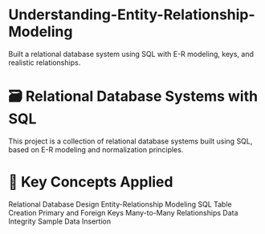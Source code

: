 # Understanding-Entity-Relationship-Modeling
Built a relational database system using SQL with E-R modeling, keys, and realistic relationships. 

# 🗃️ Relational Database Systems with SQL
This project is a collection of relational database systems built using SQL, based on E-R modeling and normalization principles.

# 🧠 Key Concepts Applied
Relational Database Design
Entity-Relationship Modeling
SQL Table Creation
Primary and Foreign Keys
Many-to-Many Relationships
Data Integrity
Sample Data Insertion
